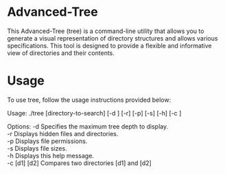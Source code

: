# Advanced-Tree
This Advanced-Tree (tree) is a command-line utility that allows you to generate a visual representation of directory structures and allows various specifications. This tool is designed to provide a flexible and informative view of directories and their contents.

# Usage
To use tree, follow the usage instructions provided below:

Usage: ./tree [directory-to-search] [-d <depth>] [-r] [-p] [-s] [-h] [-c <directory1> <directory2>]

Options:
-d <depth>   Specifies the maximum tree depth to display.  
-r           Displays hidden files and directories.  
-p           Displays file permissions.  
-s           Displays file sizes.  
-h           Displays this help message.  
-c [d1] [d2] Compares two directories [d1] and [d2]
